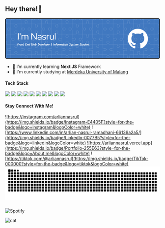 ## Hey there!👋
![Arlian Nasrul](img/github-header-image.png)
- 🌱  I’m currently learning **Next JS** Framework
- 📖 I'm currently studying at [Merdeka University of Malang](https://unmer.ac.id/)


#### Tech Stack
<img src="https://img.shields.io/badge/HTML5-E34F26?style=for-the-badge&logo=html5&logoColor=white" />
<img src="https://img.shields.io/badge/CSS3-1572B6?style=for-the-badge&logo=css3&logoColor=white" />
<img src="https://img.shields.io/badge/JavaScript-323330?style=for-the-badge&logo=javascript&logoColor=F7DF1E" />
<img src="https://img.shields.io/badge/Tailwind_CSS-38B2AC?style=for-the-badge&logo=tailwind-css&logoColor=white" />
<img src="https://img.shields.io/badge/React-20232A?style=for-the-badge&logo=react&logoColor=61DAFB" />
<img src="https://img.shields.io/badge/next%20js-000000?style=for-the-badge&logo=nextdotjs&logoColor=white" />

<img src="https://img.shields.io/badge/shadcn%2Fui-000000?style=for-the-badge&logo=shadcnui&logoColor=white" />
<img src="https://img.shields.io/badge/daisyUI-1ad1a5?style=for-the-badge&logo=daisyui&logoColor=white" />
<img src="https://img.shields.io/badge/Vite-B73BFE?style=for-the-badge&logo=vite&logoColor=FFD62E" />
<img src="https://img.shields.io/badge/Laragon-0E83CD?style=for-the-badge&logo=Laragon&logoColor=white" />


#### Stay Connect With Me!
![https://instagram.com/arliannasrul](https://img.shields.io/badge/Instagram-E4405F?style=for-the-badge&logo=instagram&logoColor=white) ![https://www.linkedin.com/in/arlian-nasrul-ramadhani-66139a2a5/](https://img.shields.io/badge/LinkedIn-0077B5?style=for-the-badge&logo=linkedin&logoColor=white) ![https://arliannasrul.vercel.app](https://img.shields.io/badge/Portfolio-255E63?style=for-the-badge&logo=About.me&logoColor=white) ![https://tiktok.com/@arliannasrul](https://img.shields.io/badge/TikTok-000000?style=for-the-badge&logo=tiktok&logoColor=white)
<img src="https://raw.githubusercontent.com/arliannasrul/arliannasrul/output/snake.svg" alt="Snake animation" />

###
![Spotify](https://spotify-recently-played-readme.vercel.app/api?user=31ihraqmz6nkhcxhlgzl5hpigwoy&unique={true|12|on|yes})


![cat](https://media1.tenor.com/m/-V8i8B2ownEAAAAd/cat-laptop.gif)

